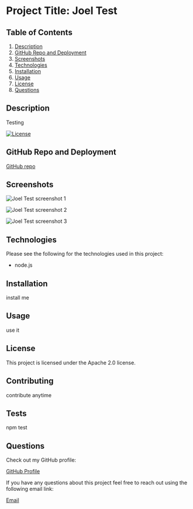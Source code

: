 # Project Title: Joel Test

## Table of Contents

1. [Description](#Description)
2. [GitHub Repo and Deployment](#GitHub-Repo-and-Deployment)
3. [Screenshots](#Screenshots)
4. [Technologies](#Technologies)
5. [Installation](#Installation)
6. [Usage](#Usage)
7. [License](#License)
8. [Questions](#Questions)

## Description

Testing

[![License](https://img.shields.io/badge/License-Apache%202.0-blue.svg)](https://opensource.org/licenses/Apache-2.0)

## GitHub Repo and Deployment

[GitHub repo](https://github.com/jre23/README-generator)

## Screenshots

![Joel Test screenshot 1]()

![Joel Test screenshot 2]()

![Joel Test screenshot 3]()

## Technologies

Please see the following for the technologies used in this project:

* node.js

## Installation

install me

## Usage

use it

## License

This project is licensed under the Apache 2.0 license.

## Contributing

contribute anytime

## Tests

npm test

## Questions

Check out my GitHub profile:

[GitHub Profile](https://github.com/jre23)

If you have any questions about this project feel free to reach out using the following email link:

[Email](jre.estrada@gmail.com)
